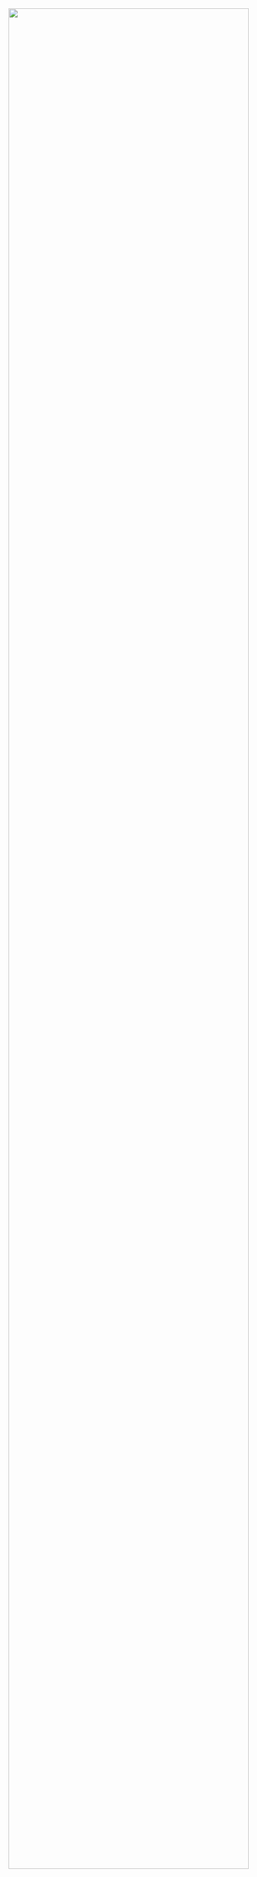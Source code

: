 <img width="97%" src="https://activity.themajorones.dev/graph?username=iamSlightlyWind&custom_title=Contribution%20Graph&theme=gruvbox&bg_color=282828&hide_border=true&line=d1a01f&point=c58545&include_all_commits=true&count_private=true&layout=compact" />
